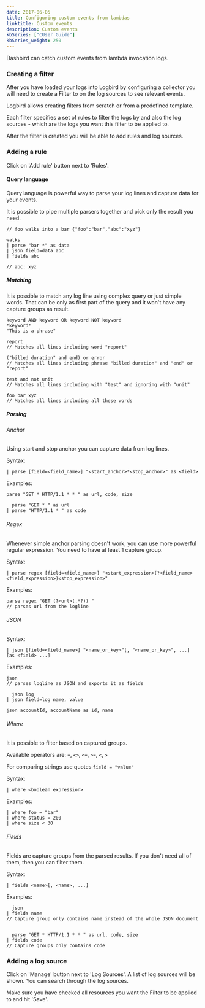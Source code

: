 ```yaml
---
date: 2017-06-05
title: Configuring custom events from lambdas
linktitle: Custom events
description: Custom events
kbSeries: ["CUser Guide"]
kbSeries_weight: 250
---
```


Dashbird can catch custom events from lambda invocation logs.

### Creating a filter

After you have loaded your logs into Logbird by configuring a collector you will need to create a Filter to on the log sources to see relevant events.

Logbird allows creating filters from scratch or from a predefined template.


Each filter specifies a set of rules to filter the logs by and also the log sources - which are the logs you want this filter to be applied to.

After the filter is created you will be able to add rules and log sources.

### Adding a rule

Click on 'Add rule' button next to 'Rules'.

#### Query language

Query language is powerful way to parse your log lines and capture data for your events.

It is possible to pipe multiple parsers together and pick only the result you need.

```
// foo walks into a bar {"foo":"bar","abc":"xyz"}

walks
| parse "bar *" as data
| json field=data abc
| fields abc

// abc: xyz
```

##### Matching

It is possible to match any log line using complex query or just simple words. That can be only as first part of the query and it won't have any capture groups as result.

```
keyword AND keyword OR keyword NOT keyword
*keyword*
"This is a phrase"
```

```
report
// Matches all lines including word "report"

("billed duration" and end) or error
// Matches all lines including phrase "billed duration" and "end" or "report"

test and not unit
// Matches all lines including with "test" and ignoring with "unit"

foo bar xyz
// Matches all lines including all these words
```

##### Parsing

###### Anchor

Using start and stop anchor you can capture data from log lines.

Syntax:

```
| parse [field=<field_name>] "<start_anchor>*<stop_anchor>" as <field>
```

Examples:

```
parse "GET * HTTP/1.1 * * " as url, code, size

  parse "GET * " as url
| parse "HTTP/1.1 * " as code
```

###### Regex

Whenever simple anchor parsing doesn't work, you can use more powerful regular expression. You need to have at least 1 capture group.

Syntax:

```
| parse regex [field=<field_name>] "<start_expression>(?<field_name><field_expression>)<stop_expression>"
```

Examples:

```
parse regex "GET (?<url>(.*?)) "
// parses url from the logline
```

###### JSON

Syntax:

```
| json [field=<field_name>] "<name_or_key>"[, "<name_or_key>", ...] [as <field> ...]
```

Examples:

```
json
// parses logline as JSON and exports it as fields

  json log
| json field=log name, value

json accountId, accountName as id, name
```

###### Where

It is possible to filter based on captured groups.

Available operators are: `=`, `<>`, `<=`, `>=`, `<`, `>`

For comparing strings use quotes `field = "value"`

Syntax:

```
| where <boolean expression>
```

Examples:

```
| where foo = "bar"
| where status = 200
| where size < 30
```

###### Fields

Fields are capture groups from the parsed results. If you don't need all of them, then you can filter them.

Syntax:

```
| fields <name>[, <name>, ...]
```

Examples:

```
  json
| fields name
// Capture group only contains name instead of the whole JSON document


  parse "GET * HTTP/1.1 * * " as url, code, size
| fields code
// Capture groups only contains code
```


### Adding a log source

Click on 'Manage' button next to 'Log Sources'.
A list of log sources will be shown. You can search through the log sources.

Make sure you have checked all resources you want the Filter to be applied to and hit 'Save'.


